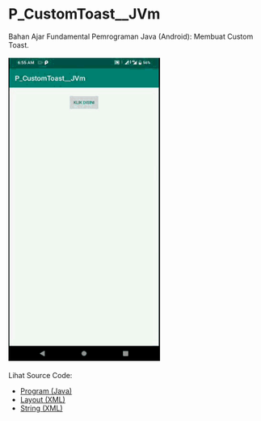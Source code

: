 # P_CustomToast__JVm
Bahan Ajar Fundamental Pemrograman Java (Android): Membuat Custom Toast.<br><br>
<img src="https://github.com/RizkyKhapidsyah/P_CustomToast__JVm/blob/master/result/R20191203_065532%2000_00_00-00_00_07.60.gif" height=600px width=300px><br><br>
Lihat Source Code:<br>
- <a href="https://github.com/RizkyKhapidsyah/P_CustomToast__JVm/blob/master/app/src/main/java/com/rizkykhapidsyah/p_customtoast__jvm/MainActivity.java">Program (Java)</a><br>
- <a href="https://github.com/RizkyKhapidsyah/P_CustomToast__JVm/tree/master/app/src/main/res/layout">Layout (XML)</a><br>
- <a href="https://github.com/RizkyKhapidsyah/P_CustomToast__JVm/blob/master/app/src/main/res/values/strings.xml">String (XML)</a>
